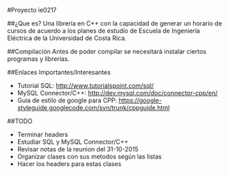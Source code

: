 #Proyecto ie0217

##¿Que es?
Una librería en C++ con la capacidad de generar un horario de cursos
de acuerdo a los planes de estudio de Escuela de Ingeniería Eléctrica de la
Universidad de Costa Rica.

##Compilación
Antes de poder compilar se necesitará instalar ciertos programas y librerías.

##Enlaces Importantes/Interesantes
* Tutorial SQL: http://www.tutorialspoint.com/sql/
* MySQL Connector/C++: http://dev.mysql.com/doc/connector-cpp/en/
* Guia de estilo de google para CPP: https://google-styleguide.googlecode.com/svn/trunk/cppguide.html

##TODO
* Terminar headers
* Estudiar SQL y MySQL Connector/C++
* Revisar notas de la reunion del 31-10-2015
* Organizar clases con sus metodos según las listas
* Hacer los headers para estas clases
